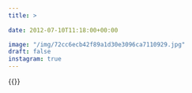 ```yaml
---
title: >
  
date: 2012-07-10T11:18:00+00:00

image: "/img/72cc6ecb42f89a1d30e3096ca7110929.jpg"
draft: false
instagram: true
---
```


{{<photo src="/img/72cc6ecb42f89a1d30e3096ca7110929.jpg">}}
